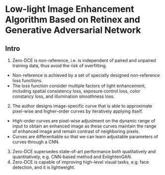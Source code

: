 # Low-light Image Enhancement Algorithm Based on Retinex and Generative Adversarial Network
## Intro
1. Zero-DCE is non-reference, i.e. is independent of paired and unpaired training data, thus avoid the risk of overfitting.
  * Non-reference is achieved by a set of specially designed non-reference loss functions.
  * The loss function consider multiple factors of light enhancement, including spatial consistency loss, exposure control loss, color constancy loss, and illumination smoothness loss.
2. The author designs image-specific curve that is able to approximate pixel-wise and higher-order curves by iteratively applying itself.
  * High-order curves are pixel-wise adjustment on the dynamic range of input to obtain an enhanced image as these curves maintain the range of enhanced image and remain contrast of neighboring pixels.
  * Curves are differentiable so that we can learn adjustable parameters of curves through a CNN.
3. Zero-DCE supersedes state-of-art performance both qualitatively and quantitatively, e.g. CNN-based method and EnlightenGAN.
4. Zero-DCE is capable of improving high-level visual tasks, e.g. face detection, and it is lightweight.
